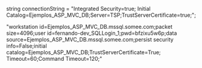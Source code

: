 


string connectionString = "Integrated Security=true; Initial Catalog=Ejemplos_ASP_MVC_DB;Server=TSP;TrustServerCertificate=true;";


"workstation id=Ejemplos_ASP_MVC_DB.mssql.somee.com;packet size=4096;user id=fernando-dev_SQLLogin_1;pwd=bfzixu5w6p;data source=Ejemplos_ASP_MVC_DB.mssql.somee.com;persist security info=False;initial catalog=Ejemplos_ASP_MVC_DB;TrustServerCertificate=True; Timeout=60;Command Timeout=120;"